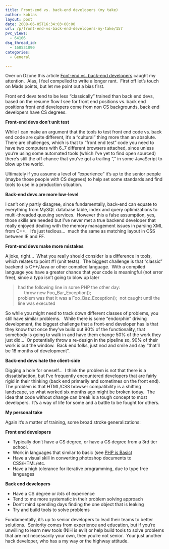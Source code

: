 ```yaml
---
title: Front-end vs. back-end developers (my take)
author: koblas
layout: post
date: 2008-06-05T16:34:03+00:00
url: /p/front-end-vs-back-end-developers-my-take/157
pvc_views:
  - 64106
dsq_thread_id:
  - 160531890
categories:
  - General

---
```

Over on Dzone this article [Font-end vs. back-end developers][1] caught my attention.&nbsp; Alas, I feel compelled to write a longer rant.&nbsp; First off let&#8217;s touch on Mads points, but let me point out a bias first.

Front end devs tend to be less &#8220;classically&#8221; trained than back end devs, based on the resume flow I see for front end positions vs. back end positions front end developers come from non CS backgrounds, back end developers have CS degrees.

**Front-end devs don&#8217;t unit test**

While I can make an argument that the tools to test front end code vs. back end code are quite different, it&#8217;s a &#8220;cultural&#8221; thing more than an absolute.&nbsp; There are challenges, which is that to &#8220;front end test&#8221; code you need to have two computers with 6..7 different browsers attached, since unless you&#8217;re using some automated tools (which I&#8217;ve yet to find open sourced) there&#8217;s still the off chance that you&#8217;ve got a trailing &#8220;,&#8221; in some JavaScript to blow up the world.

Ultimately if you assume a level of &#8220;experience&#8221; it&#8217;s up to the senior people (maybe those people with CS degrees) to help set some standards and find tools to use in a production situation.

**Back-end devs are more low-level**

I can&#8217;t only partly disagree, since fundamentally, back-end can equate to everything from MySQL database table, index and query optimizations to multi-threaded queuing services.&nbsp; However this a false assumption, yes, those skills are needed but I&#8217;ve never met a true backend developer that really enjoyed dealing with the memory management issues in parsing XML from C++.&nbsp;&nbsp; It&#8217;s just tedious&#8230;&nbsp; much the same as matching layout in CSS between IE and FF.

**Front-end devs make more mistakes**

A joke, right&#8230;&nbsp; What you really should consider is a difference in tools, which relates to point #1 (unit tests).&nbsp; The biggest challenge is that &#8220;classic&#8221; backend is C++/Java or other compiled language.&nbsp; With a compiled language you have a greater chance that your code is meaningful (not error free), since a typo isn&#8217;t going to blow up later 

> had the following line in some PHP the other day:  
> &nbsp;&nbsp;&nbsp;&nbsp; throw new Foo\_Bar\_Exception();   
> problem was that it was a Foo\_Baz\_Exception();&nbsp; not caught until the line was executed

So while you might need to track down different classes of problems, you still have similar problems.&nbsp;&nbsp; While there is some &#8220;endorphin&#8221; driving development, the biggest challenge that a front-end developer has is that they know that once they&#8217;ve build out 90% of the functionality, that somebody is going to walk in and have them change 50% of the work they just did&#8230;&nbsp; Or potentially throw a re-design in the pipeline so, 90% of their work is out the window.&nbsp; Back end folks, just nod and smile and say &#8220;that&#8217;ll be 18 months of development&#8221;.

**Back-end devs hate the client-side**

Digging a hole for oneself&#8230;&nbsp; I think the problem is not that there is a dissatisfaction, but I&#8217;ve frequently encountered developers that are fairly rigid in their thinking (back end primarily and sometimes on the front end).&nbsp; The problem is that HTML/CSS browser compatibility is a shifting landscape, so what worked six months ago might be broken today.&nbsp; The idea that code without change can break is a tough concept to most developers.&nbsp; It&#8217;s a way of life for some and a battle to be fought for others.

**My personal take**

Again it&#8217;s a matter of training, some broad stroke generalizations:

**Front end developers** 

  * Typically don&#8217;t have a CS degree, or have a CS degree from a 3rd tier school.
  * Work in languages that similar to basic (see [PHP is Basic][2])
  * Have a visual skill in converting photoshop documents to CSS/HTML/etc.
  * Have a high tolerance for iterative programming, due to type free languages

**Back end developers**

  * Have a CS degree or _lots_ of experience 
  * Tend to me more systematic in their problem solving approach
  * Don&#8217;t mind spending days finding the one object that is leaking
  * Try and build tools to solve problems

Fundamentally, it&#8217;s up to senior developers to lead their teams to better solutions.&nbsp; Seniority comes from experience and education, but if you&#8217;re unwilling to learn new tools (NIH is evil) or help build tools to solve problems that are not necessarily your own, then you&#8217;re not senior.&nbsp; Your just another hack developer, who has a my way or the highway attitude.

 [1]: http://blog.madskristensen.dk/post/Front-end-vs-back-end-developers.aspx
 [2]: http://www.skitoy.com/p/plugg-the-decline-of-the-engineer/147